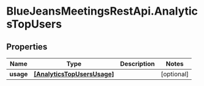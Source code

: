 # BlueJeansMeetingsRestApi.AnalyticsTopUsers

## Properties
Name | Type | Description | Notes
------------ | ------------- | ------------- | -------------
**usage** | [**[AnalyticsTopUsersUsage]**](AnalyticsTopUsersUsage.md) |  | [optional] 


